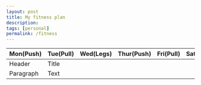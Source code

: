 ```yaml
---
layout: post
title: My fitness plan
description:
tags: [personal]
permalink: /fitness
---
```


| Mon(Push) | Tue(Pull) | Wed(Legs) | Thur(Push) | Fri(Pull) | Sat(Legs) |
| ----------- | ----------- | ----------- | ----------- | ----------- | ----------- |
| Header      | Title       |
| Paragraph   | Text        |
